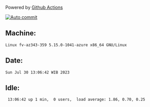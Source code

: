 Powered by [Github Actions](https://github.com/features/actions)

[![Auto commit](https://github.com/hiage/workstation/workflows/Auto%20commit/badge.svg)](https://github.com/hiage/workstation/actions?query=workflow%3A%22Auto+commit%22)

## Machine:
```
Linux fv-az343-359 5.15.0-1041-azure x86_64 GNU/Linux
```
## Date:
```
Sun Jul 30 13:06:42 WIB 2023
```
## Idle:
```
 13:06:42 up 1 min,  0 users,  load average: 1.86, 0.70, 0.25
```
